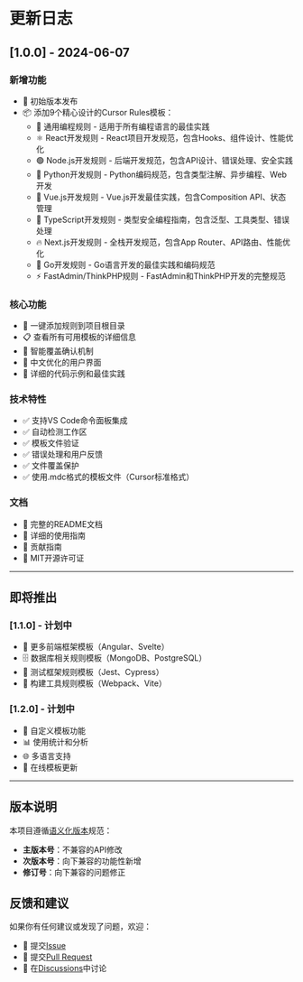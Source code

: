 # 更新日志

## [1.0.0] - 2024-06-07

### 新增功能
- 🎉 初始版本发布
- 📦 添加9个精心设计的Cursor Rules模板：
  - 🌟 通用编程规则 - 适用于所有编程语言的最佳实践
  - ⚛️ React开发规则 - React项目开发规范，包含Hooks、组件设计、性能优化
  - 🟢 Node.js开发规则 - 后端开发规范，包含API设计、错误处理、安全实践
  - 🐍 Python开发规则 - Python编码规范，包含类型注解、异步编程、Web开发
  - 💚 Vue.js开发规则 - Vue.js开发最佳实践，包含Composition API、状态管理
  - 📘 TypeScript开发规则 - 类型安全编程指南，包含泛型、工具类型、错误处理
  - 🔥 Next.js开发规则 - 全栈开发规范，包含App Router、API路由、性能优化
  - 🐹 Go开发规则 - Go语言开发的最佳实践和编码规范
  - ⚡ FastAdmin/ThinkPHP规则 - FastAdmin和ThinkPHP开发的完整规范

### 核心功能
- 🚀 一键添加规则到项目根目录
- 📋 查看所有可用模板的详细信息
- 🔄 智能覆盖确认机制
- 🎯 中文优化的用户界面
- 📝 详细的代码示例和最佳实践

### 技术特性
- ✅ 支持VS Code命令面板集成
- ✅ 自动检测工作区
- ✅ 模板文件验证
- ✅ 错误处理和用户反馈
- ✅ 文件覆盖保护
- ✅ 使用.mdc格式的模板文件（Cursor标准格式）

### 文档
- 📖 完整的README文档
- 🔧 详细的使用指南
- 🤝 贡献指南
- 📄 MIT开源许可证

---

## 即将推出

### [1.1.0] - 计划中
- 🎨 更多前端框架模板（Angular、Svelte）
- 🗄️ 数据库相关规则模板（MongoDB、PostgreSQL）
- 🧪 测试框架规则模板（Jest、Cypress）
- 🔧 构建工具规则模板（Webpack、Vite）

### [1.2.0] - 计划中
- 🎯 自定义模板功能
- 📊 使用统计和分析
- 🌐 多语言支持
- 🔄 在线模板更新

---

## 版本说明

本项目遵循[语义化版本](https://semver.org/lang/zh-CN/)规范：
- **主版本号**：不兼容的API修改
- **次版本号**：向下兼容的功能性新增
- **修订号**：向下兼容的问题修正

## 反馈和建议

如果你有任何建议或发现了问题，欢迎：
- 📝 提交[Issue](https://github.com/laifuge/cursor-rules/issues)
- 🔧 提交[Pull Request](https://github.com/laifuge/cursor-rules/pulls)
- 💬 在[Discussions](https://github.com/laifuge/cursor-rules/discussions)中讨论